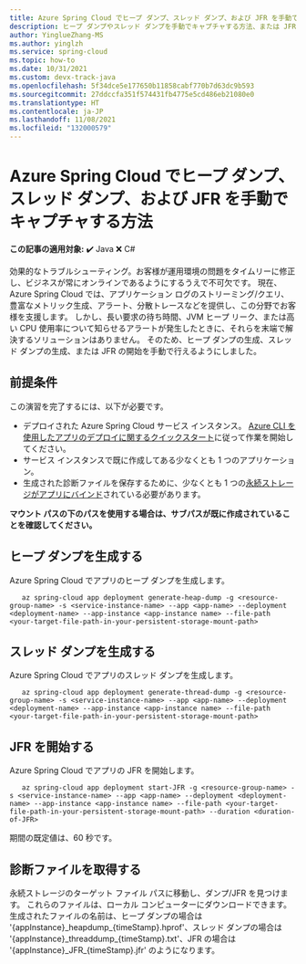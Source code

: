 ```yaml
---
title: Azure Spring Cloud でヒープ ダンプ、スレッド ダンプ、および JFR を手動でキャプチャする方法
description: ヒープ ダンプやスレッド ダンプを手動でキャプチャする方法、または JFR を開始する方法について説明します。
author: YinglueZhang-MS
ms.author: yinglzh
ms.service: spring-cloud
ms.topic: how-to
ms.date: 10/31/2021
ms.custom: devx-track-java
ms.openlocfilehash: 5f34dce5e177650b11858cabf770b7d63dc9b593
ms.sourcegitcommit: 27ddccfa351f574431fb4775e5cd486eb21080e0
ms.translationtype: HT
ms.contentlocale: ja-JP
ms.lasthandoff: 11/08/2021
ms.locfileid: "132000579"
---
```

# <a name="how-to-manually-capture-heap-dump-thread-dump-and-jfr-in-azure-spring-cloud"></a>Azure Spring Cloud でヒープ ダンプ、スレッド ダンプ、および JFR を手動でキャプチャする方法

**この記事の適用対象:** ✔️ Java ❌ C#

効果的なトラブルシューティング。お客様が運用環境の問題をタイムリーに修正し、ビジネスが常にオンラインであるようにするうえで不可欠です。 現在、Azure Spring Cloud では、アプリケーション ログのストリーミング/クエリ、豊富なメトリック生成、アラート、分散トレースなどを提供し、この分野でお客様を支援します。 しかし、長い要求の待ち時間、JVM ヒープ リーク、または高い CPU 使用率について知らせるアラートが発生したときに、それらを末端で解決するソリューションはありません。 そのため、ヒープ ダンプの生成、スレッド ダンプの生成、または JFR の開始を手動で行えるようにしました。

## <a name="prerequisites"></a>前提条件
この演習を完了するには、以下が必要です。

* デプロイされた Azure Spring Cloud サービス インスタンス。 [Azure CLI を使用したアプリのデプロイに関するクイックスタート](./quickstart.md)に従って作業を開始してください。
* サービス インスタンスで既に作成してある少なくとも 1 つのアプリケーション。
* 生成された診断ファイルを保存するために、少なくとも 1 つの[永続ストレージがアプリにバインド](how-to-built-in-persistent-storage.md)されている必要があります。

**マウント パスの下のパスを使用する場合は、サブパスが既に作成されていることを確認してください。**

## <a name="generate-a-heap-dump"></a>ヒープ ダンプを生成する
Azure Spring Cloud でアプリのヒープ ダンプを生成します。
```heap dump command
   az spring-cloud app deployment generate-heap-dump -g <resource-group-name> -s <service-instance-name> --app <app-name> --deployment <deployment-name> --app-instance <app-instance name> --file-path <your-target-file-path-in-your-persistent-storage-mount-path>
```

## <a name="generate-a-thread-dump"></a>スレッド ダンプを生成する
Azure Spring Cloud でアプリのスレッド ダンプを生成します。
```thread dump command
   az spring-cloud app deployment generate-thread-dump -g <resource-group-name> -s <service-instance-name> --app <app-name> --deployment <deployment-name> --app-instance <app-instance name> --file-path <your-target-file-path-in-your-persistent-storage-mount-path>
```

## <a name="start-jfr"></a>JFR を開始する
Azure Spring Cloud でアプリの JFR を開始します。
```JFR command
   az spring-cloud app deployment start-JFR -g <resource-group-name> -s <service-instance-name> --app <app-name> --deployment <deployment-name> --app-instance <app-instance name> --file-path <your-target-file-path-in-your-persistent-storage-mount-path> --duration <duration-of-JFR>
```
期間の既定値は、60 秒です。
## <a name="get-your-diagnostic-files"></a>診断ファイルを取得する
永続ストレージのターゲット ファイル パスに移動し、ダンプ/JFR を見つけます。 これらのファイルは、ローカル コンピューターにダウンロードできます。 生成されたファイルの名前は、ヒープ ダンプの場合は '{appInstance}\_heapdump\_{timeStamp}.hprof'、スレッド ダンプの場合は '{appInstance}\_threaddump\_{timeStamp}.txt'、JFR の場合は '{appInstance}\_JFR\_{timeStamp}.jfr' のようになります。
